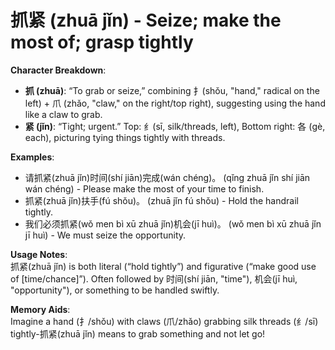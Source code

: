 # **抓紧 (zhuā jǐn) - Seize; make the most of; grasp tightly**

**Character Breakdown**:  
- **抓 (zhuā)**: “To grab or seize,” combining 扌(shǒu, "hand," radical on the left) + 爪 (zhǎo, "claw," on the right/top right), suggesting using the hand like a claw to grab.  
- **紧 (jǐn)**: “Tight; urgent.” Top: 纟(sī, silk/threads, left), Bottom right: 各 (gè, each), picturing tying things tightly with threads.

**Examples**:  
- 请抓紧(zhuā jǐn)时间(shí jiān)完成(wán chéng)。 (qǐng zhuā jǐn shí jiān wán chéng) - Please make the most of your time to finish.  
- 抓紧(zhuā jǐn)扶手(fú shǒu)。 (zhuā jǐn fú shǒu) - Hold the handrail tightly.  
- 我们必须抓紧(wǒ men bì xū zhuā jǐn)机会(jī huì)。 (wǒ men bì xū zhuā jǐn jī huì) - We must seize the opportunity.

**Usage Notes**:  
抓紧(zhuā jǐn) is both literal (“hold tightly”) and figurative (“make good use of [time/chance]”). Often followed by 时间(shí jiān, "time"), 机会(jī huì, "opportunity"), or something to be handled swiftly.

**Memory Aids**:  
Imagine a hand (扌/shǒu) with claws (爪/zhǎo) grabbing silk threads (纟/sī) tightly-抓紧(zhuā jǐn) means to grab something and not let go!